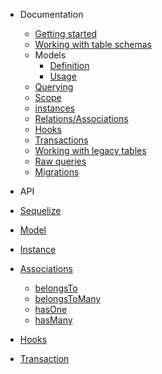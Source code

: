 
* Documentation
  * [Getting started](./docs/getting-started.md)
  * [Working with table schemas](./docs/schema.md)
  * Models
    * [Definition](./docs/models-definition.md)
    * [Usage](./docs/models-usage.md)
  * [Querying](./docs/querying.md)
  * [Scope](./docs/scopes.md)
  * [instances](./docs/instances.md)
  * [Relations/Associations](./docs/associations.md)
  * [Hooks](./docs/hooks.md)
  * [Transactions](./docs/transactions.md)
  * [Working with legacy tables](./docs/legacy.md)
  * [Raw queries](./docs/raw-queries.md)
  * [Migrations](./docs/migrations.md)

* API
 * [Sequelize](./api/sequelize.md)
 * [Model](./api/model.md)
 * [Instance](./api/instance.md)
 * [Associations](./api/associations/index.md)
   * [belongsTo](./api/associations/belongs-to.md)
   * [belongsToMany](./api/associations/belongs-to-many.md)
   * [hasOne](./api/associations/has-one.md)
   * [hasMany](./api/associations/has-many.md)
 * [Hooks](./api/hooks.md)
 * [Transaction](./api/transaction.md)
